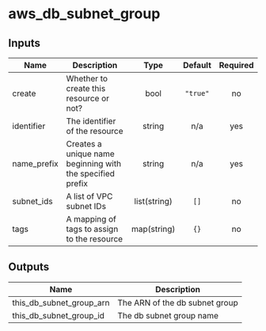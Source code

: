 # aws_db_subnet_group

<!-- BEGINNING OF PRE-COMMIT-TERRAFORM DOCS HOOK -->

## Inputs

| Name         | Description                                               |     Type     | Default  | Required |
|--------------|-----------------------------------------------------------|:------------:|:--------:|:--------:|
| create       | Whether to create this resource or not?                   |     bool     | `"true"` |    no    |
| identifier   | The identifier of the resource                            |    string    |   n/a    |   yes    |
| name\_prefix | Creates a unique name beginning with the specified prefix |    string    |   n/a    |   yes    |
| subnet\_ids  | A list of VPC subnet IDs                                  | list(string) |   `[]`   |    no    |
| tags         | A mapping of tags to assign to the resource               | map(string)  |   `{}`   |    no    |

## Outputs

| Name                         | Description                    |
|------------------------------|--------------------------------|
| this\_db\_subnet\_group\_arn | The ARN of the db subnet group |
| this\_db\_subnet\_group\_id  | The db subnet group name       |

<!-- END OF PRE-COMMIT-TERRAFORM DOCS HOOK -->
